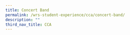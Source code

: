 ```yaml
---
title: Concert Band
permalink: /wrs-student-experience/cca/concert-band/
description: ""
third_nav_title: CCA
---
```

